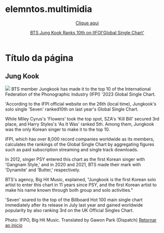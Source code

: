 # elemntos.multimidia

<!DOCTYPE html>
<html> 
    <head>
        <title>
            Elementos Multimída
        </title>
    </head>
    <body>
        <header>
            <ul>
              <p>  <il> <a href="https://open.spotify.com/intl-pt/track/2KslE17cAJNHTsI2MI0jb2?si=83f75906b6af43f2">Clique aqui</a></il></p>
              <p>  <il> <a href="./elementos.textuais.html">BTS Jung Kook Ranks 10th on IIFOI'Global Single Chart'</a></il> </p>
            </ul>
        </header>
    </body>
    <body>
      <main>
                <h1 id="titulo-da-pagina">Título da página</h1>
                <h2> Jung Kook </h2>
                <img src="https://dispatch.cdnser.be/cms-content/uploads/2024/02/27/e0499758-2a58-4185-a4bd-9043cf2f27a3.png"
                <p>
                    BTS member Jungkook has made it to the top 10 of the International Federation of the Phonographic Industry (IFPI) '2023 Global Single Chart. </p>
                <p> 'According to the IFPI official website on the 26th (local time), Jungkook's solo single 'Seven' ranked10th on last year's Global Single Chart. </p>
                <p>While Miley Cyrus's 'Flowers' took the top spot, SZA's 'Kill Bill' secured 3rd place, and Harry Styles's 'As It Was' ranked 5th. Among them, Jungkook was the only Korean singer to make it to the top 10.</p>
                <p>IFPI, which has over 8,000 record companies worldwide as its members, calculates the rankings of the Global Single Chart by aggregating figures such as paid subscription streaming and single track downloads.</p>
                <p>In 2012, singer PSY entered this chart as the first Korean singer with 'Gangnam Style,' and in 2020 and 2021, BTS made their mark with 'Dynamite' and 'Butter,' respectively.</p>
                <p> BTS's agency, Big Hit Music, explained, "Jungkook is the first Korean solo artist to enter this chart in 11 years since PSY, and the first Korean artist to make his name known through both group and solo activities."</p>
                <p>'Seven' soared to the top of the Billboard Hot 100 main single chart immediately after its release in July last year and gained worldwide popularity by also ranking 3rd on the UK Official Singles Chart.</p>
                <p>Photo: IFPO, Big Hit Music. Translated by Gawon Park (Dispatch)
      </body>
<a href="#Título principal">Retornar ao início</a>
            </main>
            </body>
</html>
